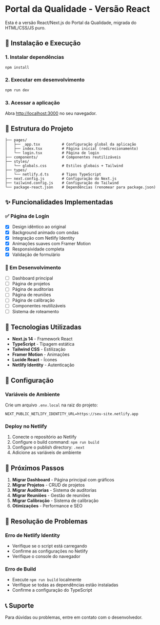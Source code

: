 # Portal da Qualidade - Versão React

Esta é a versão React/Next.js do Portal da Qualidade, migrada do HTML/CSS/JS puro.

## 🚀 Instalação e Execução

### 1. Instalar dependências
```bash
npm install
```

### 2. Executar em desenvolvimento
```bash
npm run dev
```

### 3. Acessar a aplicação
Abra [http://localhost:3000](http://localhost:3000) no seu navegador.

## 📁 Estrutura do Projeto

```
├── pages/
│   ├── _app.tsx          # Configuração global da aplicação
│   ├── index.tsx         # Página inicial (redirecionamento)
│   └── login.tsx         # Página de login
├── components/           # Componentes reutilizáveis
├── styles/
│   └── globals.css       # Estilos globais + Tailwind
├── types/
│   └── netlify.d.ts      # Tipos TypeScript
├── next.config.js        # Configuração do Next.js
├── tailwind.config.js    # Configuração do Tailwind
└── package-react.json    # Dependências (renomear para package.json)
```

## ✨ Funcionalidades Implementadas

### ✅ Página de Login
- [x] Design idêntico ao original
- [x] Background animado com ondas
- [x] Integração com Netlify Identity
- [x] Animações suaves com Framer Motion
- [x] Responsividade completa
- [x] Validação de formulário

### 🔄 Em Desenvolvimento
- [ ] Dashboard principal
- [ ] Página de projetos
- [ ] Página de auditorias
- [ ] Página de reuniões
- [ ] Página de calibração
- [ ] Componentes reutilizáveis
- [ ] Sistema de roteamento

## 🎨 Tecnologias Utilizadas

- **Next.js 14** - Framework React
- **TypeScript** - Tipagem estática
- **Tailwind CSS** - Estilização
- **Framer Motion** - Animações
- **Lucide React** - Ícones
- **Netlify Identity** - Autenticação

## 🔧 Configuração

### Variáveis de Ambiente
Crie um arquivo `.env.local` na raiz do projeto:

```env
NEXT_PUBLIC_NETLIFY_IDENTITY_URL=https://seu-site.netlify.app
```

### Deploy no Netlify
1. Conecte o repositório ao Netlify
2. Configure o build command: `npm run build`
3. Configure o publish directory: `.next`
4. Adicione as variáveis de ambiente

## 📝 Próximos Passos

1. **Migrar Dashboard** - Página principal com gráficos
2. **Migrar Projetos** - CRUD de projetos
3. **Migrar Auditorias** - Sistema de auditorias
4. **Migrar Reuniões** - Gestão de reuniões
5. **Migrar Calibração** - Sistema de calibração
6. **Otimizações** - Performance e SEO

## 🐛 Resolução de Problemas

### Erro de Netlify Identity
- Verifique se o script está carregando
- Confirme as configurações no Netlify
- Verifique o console do navegador

### Erro de Build
- Execute `npm run build` localmente
- Verifique se todas as dependências estão instaladas
- Confirme a configuração do TypeScript

## 📞 Suporte

Para dúvidas ou problemas, entre em contato com o desenvolvedor.
